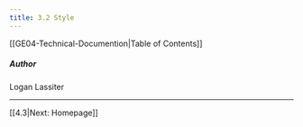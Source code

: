 ```yaml
---
title: 3.2 Style
---
```

[[GE04-Technical-Documention|Table of Contents]]
##### Author
Logan Lassiter
***
[[4.3|Next: Homepage]]
